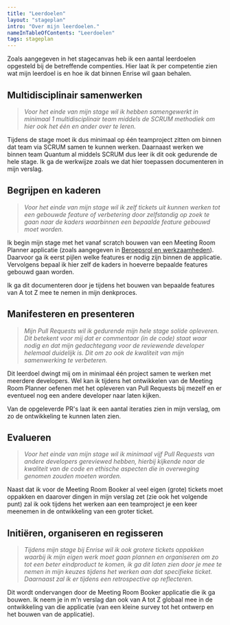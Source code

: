 ```yaml
---
title: "Leerdoelen"
layout: "stageplan"
intro: "Over mijn leerdoelen."
nameInTableOfContents: "Leerdoelen"
tags: stageplan
---
```


<section>

Zoals aangegeven in het stagecanvas heb ik een aantal leerdoelen opgesteld bij de betreffende compenties. Hier laat ik per competentie zien wat mijn leerdoel is en hoe ik dat binnen Enrise wil gaan behalen.

</section>

<section>

## Multidisciplinair samenwerken
> _Voor het einde van mijn stage wil ik hebben samengewerkt in minimaal 1 multidisciplinair team middels de SCRUM methodiek om hier ook het één en ander over te leren._

Tijdens de stage moet ik dus minimaal op één teamproject zitten om binnen dat team via SCRUM samen te kunnen werken. Daarnaast werken we binnen team Quantum al middels SCRUM dus leer ik dit ook gedurende de hele stage. Ik ga de werkwijze zoals we dat hier toepassen documenteren in mijn verslag.

</section>

<section>

## Begrijpen en kaderen
> _Voor het einde van mijn stage wil ik zelf tickets uit kunnen werken tot een gebouwde feature of verbetering door zelfstandig op zoek te gaan naar de kaders waarbinnen een bepaalde feature gebouwd moet worden._

Ik begin mijn stage met het vanaf scratch bouwen van een Meeting Room Planner applicatie (zoals aangegeven in [Beroepsrol en werkzaamheden](/beroepsrol-en-werkzaamheden)). Daarvoor ga ik eerst pijlen welke features er nodig zijn binnen de applicatie. Vervolgens bepaal ik hier zelf de kaders in hoeverre bepaalde features gebouwd gaan worden.

Ik ga dit documenteren door je tijdens het bouwen van bepaalde features van A tot Z mee te nemen in mijn denkproces.

</section>

<section>

## Manifesteren en presenteren
> _Mijn Pull Requests wil ik gedurende mijn hele stage solide opleveren. Dit betekent voor mij dat er commentaar (in de code) staat waar nodig en dat mijn gedachtegang voor de reviewende developer helemaal duidelijk is. Dit om zo ook de kwaliteit van mijn samenwerking te verbeteren._

Dit leerdoel dwingt mij om in minimaal één project samen te werken met meerdere developers. Wel kan ik tijdens het ontwikkelen van de Meeting Room Planner oefenen met het opleveren van Pull Requests bij mezelf en er eventueel nog een andere developer naar laten kijken.

Van de opgeleverde PR's laat ik een aantal iteraties zien in mijn verslag, om zo de ontwikkeling te kunnen laten zien.

</section>

<section>

## Evalueren
> _Voor het einde van mijn stage wil ik minimaal vijf Pull Requests van andere developers gereviewed hebben, hierbij kijkende naar de kwaliteit van de code en ethische aspecten die in overweging genomen zouden moeten worden._

Naast dat ik voor de Meeting Room Booker al veel eigen (grote) tickets moet oppakken en daarover dingen in mijn verslag zet (zie ook het volgende punt) zal ik ook tijdens het werken aan een teamproject je een keer meenemen in de ontwikkeling van een groter ticket.

</section>

<section>

## Initiëren, organiseren en regisseren
> _Tijdens mijn stage bij Enrise wil ik ook grotere tickets oppakken waarbij ik mijn eigen werk moet gaan plannen en organiseren om zo tot een beter eindproduct te komen, ik ga dit laten zien door je mee te nemen in mijn keuzes tijdens het werken aan dat specifieke ticket. Daarnaast zal ik er tijdens een retrospective op reflecteren._

Dit wordt ondervangen door de Meeting Room Booker applicatie die ik ga bouwen. Ik neem je in m'n verslag dan ook van A tot Z globaal mee in de ontwikkeling van die applicatie (van een kleine survey tot het ontwerp en het bouwen van de applicatie).

</section>
